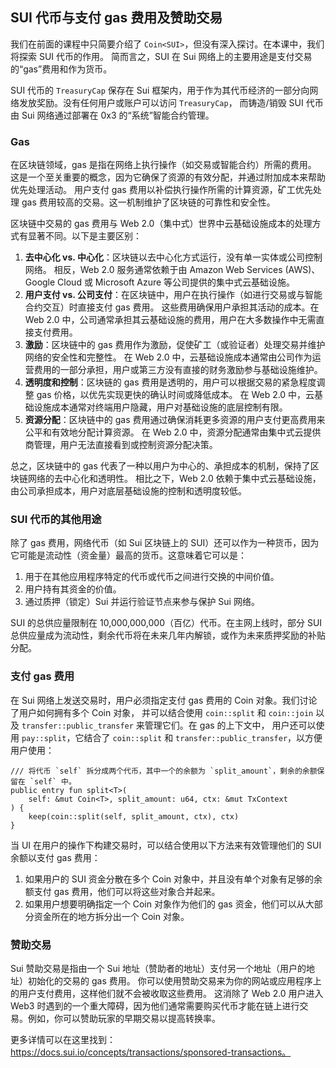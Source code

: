 ## SUI 代币与支付 gas 费用及赞助交易

我们在前面的课程中只简要介绍了 `Coin<SUI>`，但没有深入探讨。在本课中，我们将探索 SUI 代币的作用。
简而言之，SUI 在 Sui 网络上的主要用途是支付交易的“gas”费用和作为货币。

SUI 代币的 `TreasuryCap` 保存在 Sui 框架内，用于作为其代币经济的一部分向网络发放奖励。没有任何用户或账户可以访问 `TreasuryCap`，
而铸造/销毁 SUI 代币由 Sui 网络通过部署在 0x3 的“系统”智能合约管理。

### Gas
在区块链领域，gas 是指在网络上执行操作（如交易或智能合约）所需的费用。
这是一个至关重要的概念，因为它确保了资源的有效分配，并通过附加成本来帮助优先处理活动。
用户支付 gas 费用以补偿执行操作所需的计算资源，矿工优先处理 gas 费用较高的交易。这一机制维护了区块链的可靠性和安全性。

区块链中交易的 gas 费用与 Web 2.0（集中式）世界中云基础设施成本的处理方式有显著不同。以下是主要区别：

1. **去中心化 vs. 中心化**：区块链以去中心化方式运行，没有单一实体或公司控制网络。
相反，Web 2.0 服务通常依赖于由 Amazon Web Services (AWS)、Google Cloud 或 Microsoft Azure 等公司提供的集中式云基础设施。
2. **用户支付 vs. 公司支付**：在区块链中，用户在执行操作（如进行交易或与智能合约交互）时直接支付 gas 费用。
这些费用确保用户承担其活动的成本。在 Web 2.0 中，公司通常承担其云基础设施的费用，用户在大多数操作中无需直接支付费用。
3. **激励**：区块链中的 gas 费用作为激励，促使矿工（或验证者）处理交易并维护网络的安全性和完整性。
在 Web 2.0 中，云基础设施成本通常由公司作为运营费用的一部分承担，用户或第三方没有直接的财务激励参与基础设施维护。
4. **透明度和控制**：区块链的 gas 费用是透明的，用户可以根据交易的紧急程度调整 gas 价格，以优先实现更快的确认时间或降低成本。
在 Web 2.0 中，云基础设施成本通常对终端用户隐藏，用户对基础设施的底层控制有限。
5. **资源分配**：区块链中的 gas 费用通过确保消耗更多资源的用户支付更高费用来公平和有效地分配计算资源。
在 Web 2.0 中，资源分配通常由集中式云提供商管理，用户无法直接看到或控制资源分配决策。

总之，区块链中的 gas 代表了一种以用户为中心的、承担成本的机制，保持了区块链网络的去中心化和透明性。
相比之下，Web 2.0 依赖于集中式云基础设施，由公司承担成本，用户对底层基础设施的控制和透明度较低。

### SUI 代币的其他用途
除了 gas 费用，网络代币（如 Sui 区块链上的 SUI）还可以作为一种货币，因为它可能是流动性（资金量）最高的货币。这意味着它可以是：

1. 用于在其他应用程序特定的代币或代币之间进行交换的中间价值。
2. 用户持有其资金的价值。
3. 通过质押（锁定）Sui 并运行验证节点来参与保护 Sui 网络。

SUI 的总供应量限制在 10,000,000,000（百亿）代币。在主网上线时，部分 SUI 总供应量成为流动性，剩余代币将在未来几年内解锁，或作为未来质押奖励的补贴分配。

### 支付 gas 费用
在 Sui 网络上发送交易时，用户必须指定支付 gas 费用的 Coin 对象。我们讨论了用户如何拥有多个 Coin 对象，
并可以结合使用 `coin::split` 和 `coin::join` 以及 `transfer::public_transfer` 来管理它们。在 gas 的上下文中，
用户还可以使用 `pay::split`，它结合了 `coin::split` 和 `transfer::public_transfer`，以方便用户使用：

```move
/// 将代币 `self` 拆分成两个代币，其中一个的余额为 `split_amount`，剩余的余额保留在 `self` 中。
public entry fun split<T>(
    self: &mut Coin<T>, split_amount: u64, ctx: &mut TxContext
) {
    keep(coin::split(self, split_amount, ctx), ctx)
}
```
当 UI 在用户的操作下构建交易时，可以结合使用以下方法来有效管理他们的 SUI 余额以支付 gas 费用：

1. 如果用户的 SUI 资金分散在多个 Coin 对象中，并且没有单个对象有足够的余额支付 gas 费用，他们可以将这些对象合并起来。
2. 如果用户想要明确指定一个 Coin 对象作为他们的 gas 资金，他们可以从大部分资金所在的地方拆分出一个 Coin 对象。

### 赞助交易
Sui 赞助交易是指由一个 Sui 地址（赞助者的地址）支付另一个地址（用户的地址）初始化的交易的 gas 费用。
你可以使用赞助交易来为你的网站或应用程序上的用户支付费用，这样他们就不会被收取这些费用。
这消除了 Web 2.0 用户进入 Web3 时遇到的一个重大障碍，因为他们通常需要购买代币才能在链上进行交易。例如，你可以赞助玩家的早期交易以提高转换率。

更多详情可以在这里找到：https://docs.sui.io/concepts/transactions/sponsored-transactions。
